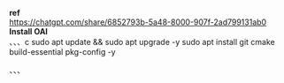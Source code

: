 **ref** \
https://chatgpt.com/share/6852793b-5a48-8000-907f-2ad799131ab0 \
**Install OAI**\
、、、c
sudo apt update && sudo apt upgrade -y
sudo apt install git cmake build-essential pkg-config -y

、、、
